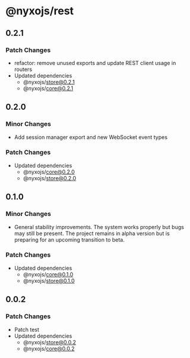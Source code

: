 # @nyxojs/rest

## 0.2.1

### Patch Changes

- refactor: remove unused exports and update REST client usage in routers
- Updated dependencies
  - @nyxojs/store@0.2.1
  - @nyxojs/core@0.2.1

## 0.2.0

### Minor Changes

- Add session manager export and new WebSocket event types

### Patch Changes

- Updated dependencies
  - @nyxojs/core@0.2.0
  - @nyxojs/store@0.2.0

## 0.1.0

### Minor Changes

- General stability improvements. The system works properly but bugs may still be present. The project remains in alpha version but is preparing for an upcoming transition to beta.

### Patch Changes

- Updated dependencies
  - @nyxojs/core@0.1.0
  - @nyxojs/store@0.1.0

## 0.0.2

### Patch Changes

- Patch test
- Updated dependencies
  - @nyxojs/store@0.0.2
  - @nyxojs/core@0.0.2
